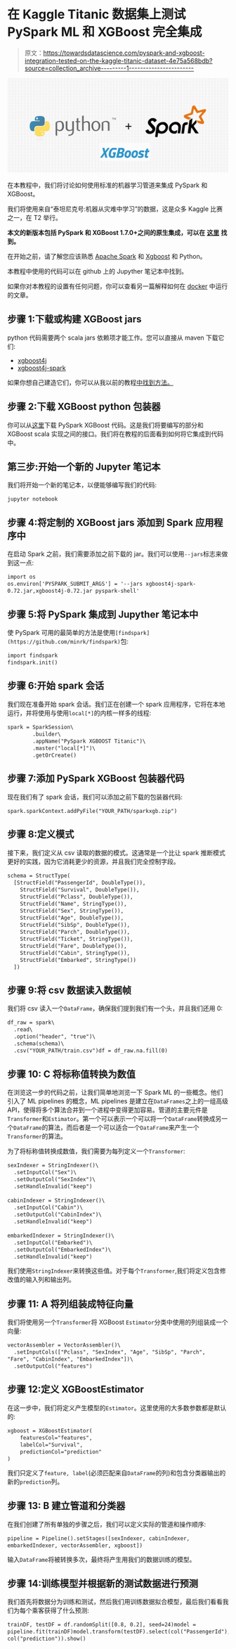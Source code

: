 # 在 Kaggle Titanic 数据集上测试 PySpark ML 和 XGBoost 完全集成

> 原文：<https://towardsdatascience.com/pyspark-and-xgboost-integration-tested-on-the-kaggle-titanic-dataset-4e75a568bdb?source=collection_archive---------1----------------------->

![](img/0379e1596367290fd57b21a50e334594.png)

在本教程中，我们将讨论如何使用标准的机器学习管道来集成 PySpark 和 XGBoost。

我们将使用来自“泰坦尼克号:机器从灾难中学习”的数据，这是众多 Kaggle 比赛之一，在 T2 举行。

**本文的新版本包括 PySpark 和 XGBoost 1.7.0+之间的原生集成，可以在** [**这里**](https://medium.com/@bogdan.cojocar/pyspark-integration-with-the-native-python-package-of-xgboost-3ac6d9082776) **找到。**

在开始之前，请了解您应该熟悉 [Apache Spark](https://spark.apache.org) 和 [Xgboost](http://xgboost.readthedocs.io/en/latest/get_started/) 和 Python。

本教程中使用的代码可以在 github 上的 Jupyther 笔记本中找到。

如果你对本教程的设置有任何问题，你可以查看另一篇解释如何在 [docker](https://medium.com/@bogdan.cojocar/pyspark-ml-and-xgboost-setup-using-a-docker-image-e2e6122cae0f) 中运行的文章。

## 步骤 1:下载或构建 XGBoost jars

python 代码需要两个 scala jars 依赖项才能工作。您可以直接从 maven 下载它们:

*   [xgboost4j](https://mvnrepository.com/artifact/ml.dmlc/xgboost4j/0.72)
*   [xgboost4j-spark](https://mvnrepository.com/artifact/ml.dmlc/xgboost4j-spark/0.72)

如果你想自己建造它们，你可以从我以前的教程[中找到方法。](https://medium.com/@bogdan.cojocar/how-to-make-xgboost-available-in-the-spark-notebook-de14e425c948)

## 步骤 2:下载 XGBoost python 包装器

你可以从[这里](https://github.com/dmlc/xgboost/files/2161553/sparkxgb.zip)下载 PySpark XGBoost 代码。这是我们将要编写的部分和 XGBoost scala 实现之间的接口。我们将在教程的后面看到如何将它集成到代码中。

## 第三步:开始一个新的 Jupyter 笔记本

我们将开始一个新的笔记本，以便能够编写我们的代码:

```
jupyter notebook 
```

## 步骤 4:将定制的 XGBoost jars 添加到 Spark 应用程序中

在启动 Spark 之前，我们需要添加之前下载的 jar。我们可以使用`--jars`标志来做到这一点:

```
import os
os.environ['PYSPARK_SUBMIT_ARGS'] = '--jars xgboost4j-spark-0.72.jar,xgboost4j-0.72.jar pyspark-shell'
```

## 步骤 5:将 PySpark 集成到 Jupyther 笔记本中

使 PySpark 可用的最简单的方法是使用`[findspark](https://github.com/minrk/findspark)`包:

```
import findspark
findspark.init()
```

## 步骤 6:开始 spark 会话

我们现在准备开始 spark 会话。我们正在创建一个 spark 应用程序，它将在本地运行，并将使用与使用`local[*]`的内核一样多的线程:

```
spark = SparkSession\
        .builder\
        .appName("PySpark XGBOOST Titanic")\
        .master("local[*]")\
        .getOrCreate()
```

## 步骤 7:添加 PySpark XGBoost 包装器代码

现在我们有了 spark 会话，我们可以添加之前下载的包装器代码:

```
spark.sparkContext.addPyFile("YOUR_PATH/sparkxgb.zip")
```

## 步骤 8:定义模式

接下来，我们定义从 csv 读取的数据的模式。这通常是一个比让 spark 推断模式更好的实践，因为它消耗更少的资源，并且我们完全控制字段。

```
schema = StructType(
  [StructField("PassengerId", DoubleType()),
    StructField("Survival", DoubleType()),
    StructField("Pclass", DoubleType()),
    StructField("Name", StringType()),
    StructField("Sex", StringType()),
    StructField("Age", DoubleType()),
    StructField("SibSp", DoubleType()),
    StructField("Parch", DoubleType()),
    StructField("Ticket", StringType()),
    StructField("Fare", DoubleType()),
    StructField("Cabin", StringType()),
    StructField("Embarked", StringType())
  ])
```

## 步骤 9:将 csv 数据读入数据帧

我们将 csv 读入一个`DataFrame`，确保我们提到我们有一个头，并且我们还用 0:

```
df_raw = spark\
  .read\
  .option("header", "true")\
  .schema(schema)\
  .csv("YOUR_PATH/train.csv")df = df_raw.na.fill(0)
```

## 步骤 10: C **将标称值转换为数值**

在浏览这一步的代码之前，让我们简单地浏览一下 Spark ML 的一些概念。他们引入了 ML pipelines 的概念，ML pipelines 是建立在`DataFrames`之上的一组高级 API，使得将多个算法合并到一个进程中变得更加容易。管道的主要元件是`Transformer`和`Estimator`。第一个可以表示一个可以将一个`DataFrame`转换成另一个`DataFrame`的算法，而后者是一个可以适合一个`DataFrame`来产生一个`Transformer`的算法。

为了将标称值转换成数值，我们需要为每列定义一个`Transformer`:

```
sexIndexer = StringIndexer()\
  .setInputCol("Sex")\
  .setOutputCol("SexIndex")\
  .setHandleInvalid("keep")

cabinIndexer = StringIndexer()\
  .setInputCol("Cabin")\
  .setOutputCol("CabinIndex")\
  .setHandleInvalid("keep")

embarkedIndexer = StringIndexer()\
  .setInputCol("Embarked")\
  .setOutputCol("EmbarkedIndex")\
  .setHandleInvalid("keep")
```

我们使用`StringIndexer`来转换这些值。对于每个`Transformer`,我们将定义包含修改值的输入列和输出列。

## 步骤 11: A **将列组装成特征向量**

我们将使用另一个`Transformer`将 XGBoost `Estimator`分类中使用的列组装成一个向量:

```
vectorAssembler = VectorAssembler()\
  .setInputCols(["Pclass", "SexIndex", "Age", "SibSp", "Parch", "Fare", "CabinIndex", "EmbarkedIndex"])\
  .setOutputCol("features")
```

## 步骤 12:定义 XGBoostEstimator

在这一步中，我们将定义产生模型的`Estimator`。这里使用的大多数参数都是默认的:

```
xgboost = XGBoostEstimator(
    featuresCol="features", 
    labelCol="Survival", 
    predictionCol="prediction"
)
```

我们只定义了`feature, label`(必须匹配来自`DataFrame`的列)和包含分类器输出的新的`prediction`列。

## 步骤 13: B **建立管道和分类器**

在我们创建了所有单独的步骤之后，我们可以定义实际的管道和操作顺序:

```
pipeline = Pipeline().setStages([sexIndexer, cabinIndexer, embarkedIndexer, vectorAssembler, xgboost])
```

输入`DataFrame`将被转换多次，最终将产生用我们的数据训练的模型。

## 步骤 14:训练模型并根据新的测试数据进行预测

我们首先将数据分为训练和测试，然后我们用训练数据拟合模型，最后我们看看我们为每个乘客获得了什么预测:

```
trainDF, testDF = df.randomSplit([0.8, 0.2], seed=24)model = pipeline.fit(trainDF)model.transform(testDF).select(col("PassengerId"), col("prediction")).show()
```